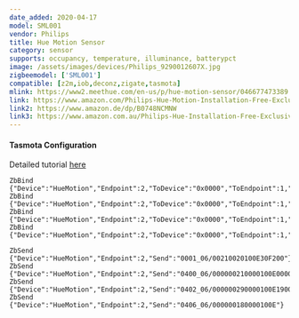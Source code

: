 ```yaml
---
date_added: 2020-04-17
model: SML001
vendor: Philips
title: Hue Motion Sensor
category: sensor
supports: occupancy, temperature, illuminance, batterypct
image: /assets/images/devices/Philips_9290012607X.jpg
zigbeemodel: ['SML001']
compatible: [z2m,iob,deconz,zigate,tasmota]
mlink: https://www2.meethue.com/en-us/p/hue-motion-sensor/046677473389
link: https://www.amazon.com/Philips-Hue-Motion-Installation-Free-Exclusive/dp/B01KJYSOGI
link2: https://www.amazon.de/dp/B0748NCMNW
link3: https://www.amazon.com.au/Philips-Hue-Installation-Free-Exclusive-Compatible/dp/B076ZFF1KR
---
```


#### Tasmota Configuration

Detailed tutorial [here](https://tasmota.github.io/docs/Zigbee/#philips-hue-motion-sensor)

```console
ZbBind {"Device":"HueMotion","Endpoint":2,"ToDevice":"0x0000","ToEndpoint":1,"Cluster":"0x0001"}
ZbBind {"Device":"HueMotion","Endpoint":2,"ToDevice":"0x0000","ToEndpoint":1,"Cluster":"0x0400"}
ZbBind {"Device":"HueMotion","Endpoint":2,"ToDevice":"0x0000","ToEndpoint":1,"Cluster":"0x0402"}
ZbBind {"Device":"HueMotion","Endpoint":2,"ToDevice":"0x0000","ToEndpoint":1,"Cluster":"0x0406"}

ZbSend {"Device":"HueMotion","Endpoint":2,"Send":"0001_06/00210020100E30F200"}
ZbSend {"Device":"HueMotion","Endpoint":2,"Send":"0400_06/000000210000100E0000"}
ZbSend {"Device":"HueMotion","Endpoint":2,"Send":"0402_06/000000290000100E1900"}
ZbSend {"Device":"HueMotion","Endpoint":2,"Send":"0406_06/000000180000100E"}
```
